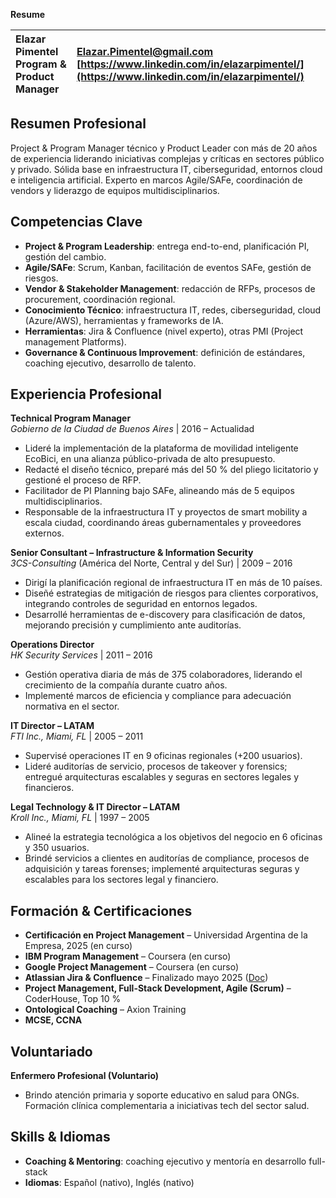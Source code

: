 **Resume**

| Elazar Pimentel Program & Product Manager | [Elazar.Pimentel@gmail.com](mailto:Elazar.Pimentel@gmail.com)   [https://www.linkedin.com/in/elazarpimentel/](https://www.linkedin.com/in/elazarpimentel/)  |
| :---- | :---- |

## **Resumen Profesional**

Project & Program Manager técnico y Product Leader con más de 20 años de experiencia liderando iniciativas complejas y críticas en sectores público y privado. Sólida base en infraestructura IT, ciberseguridad, entornos cloud e inteligencia artificial. Experto en marcos Agile/SAFe, coordinación de vendors y liderazgo de equipos multidisciplinarios.

## **Competencias Clave**

* **Project & Program Leadership**: entrega end-to-end, planificación PI, gestión del cambio.  
* **Agile/SAFe**: Scrum, Kanban, facilitación de eventos SAFe, gestión de riesgos.  
* **Vendor & Stakeholder Management**: redacción de RFPs, procesos de procurement, coordinación regional.  
* **Conocimiento Técnico**: infraestructura IT, redes, ciberseguridad, cloud (Azure/AWS), herramientas y frameworks de IA.  
* **Herramientas**: Jira & Confluence (nivel experto), otras PMI (Project management Platforms).  
* **Governance & Continuous Improvement**: definición de estándares, coaching ejecutivo, desarrollo de talento.

## **Experiencia Profesional**

**Technical Program Manager**  
 *Gobierno de la Ciudad de Buenos Aires* | 2016 – Actualidad

* Lideré la implementación de la plataforma de movilidad inteligente EcoBici, en una alianza público-privada de alto presupuesto.  
* Redacté el diseño técnico, preparé más del 50 % del pliego licitatorio y gestioné el proceso de RFP.  
* Facilitador de PI Planning bajo SAFe, alineando más de 5 equipos multidisciplinarios.  
* Responsable de la infraestructura IT y proyectos de smart mobility a escala ciudad, coordinando áreas gubernamentales y proveedores externos.

**Senior Consultant – Infrastructure & Information Security**  
 *3CS-Consulting* (América del Norte, Central y del Sur) | 2009 – 2016

* Dirigí la planificación regional de infraestructura IT en más de 10 países.  
* Diseñé estrategias de mitigación de riesgos para clientes corporativos, integrando controles de seguridad en entornos legados.  
* Desarrollé herramientas de e-discovery para clasificación de datos, mejorando precisión y cumplimiento ante auditorías.

**Operations Director**  
 *HK Security Services* | 2011 – 2016

* Gestión operativa diaria de más de 375 colaboradores, liderando el crecimiento de la compañía durante cuatro años.  
* Implementé marcos de eficiencia y compliance para adecuación normativa en el sector.

**IT Director – LATAM**  
 *FTI Inc., Miami, FL* | 2005 – 2011

* Supervisé operaciones IT en 9 oficinas regionales (+200 usuarios).  
* Lideré auditorías de servicio, procesos de takeover y forensics; entregué arquitecturas escalables y seguras en sectores legales y financieros.

**Legal Technology & IT Director – LATAM**  
 *Kroll Inc., Miami, FL* | 1997 – 2005

* Alineé la estrategia tecnológica a los objetivos del negocio en 6 oficinas y 350 usuarios.  
* Brindé servicios a clientes en auditorías de compliance, procesos de adquisición y tareas forenses; implementé arquitecturas seguras y escalables para los sectores legal y financiero.

## **Formación & Certificaciones**

* **Certificación en Project Management** – Universidad Argentina de la Empresa, 2025 (en curso)  
* **IBM Program Management** – Coursera (en curso)  
* **Google Project Management** – Coursera (en curso)  
* **Atlassian Jira & Confluence** – Finalizado mayo 2025 ([Doc](https://tinyurl.com/elazar-atla-cert01))  
* **Project Management, Full-Stack Development, Agile (Scrum)** – CoderHouse, Top 10 %  
* **Ontological Coaching** – Axion Training   
* **MCSE, CCNA**

## **Voluntariado**

**Enfermero Profesional (Voluntario)**

* Brindo atención primaria y soporte educativo en salud para ONGs. Formación clínica complementaria a iniciativas tech del sector salud.

## **Skills & Idiomas**

* **Coaching & Mentoring**: coaching ejecutivo y mentoría en desarrollo full-stack  
* **Idiomas**: Español (nativo), Inglés (nativo)